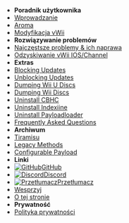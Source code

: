 - **Poradnik użytkownika**
- [Wprowadzanie](introduction)
- [Aroma](aroma/getting-started)
- [Modyfikacja vWii](vwii/sd-preparation)
- **Rozwiązywanie problemów**
- [Najczęstsze problemy & ich naprawa](common-issues-fixes)
- [Odzyskiwanie vWii IOS/Channel](recover-vwii-ioses-channels)
- **Extras**
- [Blocking Updates](block-updates)
- [Unblocking Updates](unblock-updates)
- [Dumping Wii U Discs](dump-games)
- [Dumping Wii Discs](dump-wii-games)
- [Uninstall CBHC](uninstall-cbhc)
- [Uninstall Indexiine](uninstall-indexiine)
- [Uninstall Payloadloader](uninstall-payloadloader)
- [Frequently Asked Questions](faq)
- **Archiwum**
- [Tiramisu](archive/tiramisu/sd-preparation)
- [Legacy Methods](archive/cfw-choice)
- [Configurable Payload](configurable-payload)
- **Linki**
- [![GitHub](https://icongr.am/simple/github.svg?color=808080&size=16)GitHub](https://github.com/hacks-guide/Guide-WiiU)
- [![Discord](https://icongr.am/simple/discord.svg?colored&size=16)Discord](https://discord.gg/C29hYvh)
- [![Przetłumacz](https://icongr.am/material/translate.svg?color=808080&size=16)Przetłumacz](https://hacks-guide.crowdin.com/u/projects/10)
- [Wesprzyj](donations)
- [O tej stronie](about)
- **Prywatność**
- [Polityka prywatności](privacy-policy)
